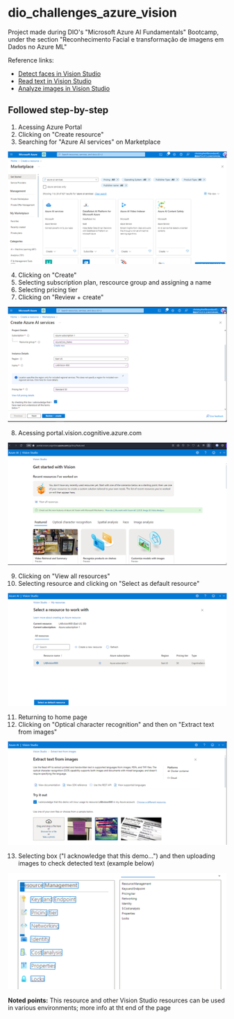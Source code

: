 # dio_challenges_azure_vision
Project made during DIO's "Microsoft Azure AI Fundamentals" Bootcamp, under the section "Reconhecimento Facial e transformação de imagens em Dados no Azure ML"

Reference links:

- [Detect faces in Vision Studio](https://microsoftlearning.github.io/mslearn-ai-fundamentals/Instructions/Labs/04-face.html)
- [Read text in Vision Studio](https://microsoftlearning.github.io/mslearn-ai-fundamentals/Instructions/Labs/05-ocr.html)
- [Analyze images in Vision Studio](https://microsoftlearning.github.io/mslearn-ai-fundamentals/Instructions/Labs/03-image-analysis.html)

## Followed step-by-step

1. Acessing Azure Portal
2. Clicking on "Create resource"
3. Searching for "Azure AI services" on Marketplace

![marketplace](img/print_1.png)
   
4. Clicking on "Create"
5. Selecting subscription plan, rescource group and assigning a name
6. Selecting pricing tier
7. Clicking on "Review + create"

![create resource](img/print_2.png)
   
8. Acessing portal.vision.cognitive.azure.com

![vision studio](img/print_3.png)
   
9. Clicking on "View all resources"
10. Selecting resource and clicking on "Select as default resource"

![selecting default resource](img/print_4.png)
    
11. Returning to home page
12. Clicking on "Optical character recognition" and then on "Extract text from images"

![ocr job](img/print_7.png)
    
13. Selecting box ("I acknowledge that this demo...") and then uploading images to check detected text (example below)

![ocr example](img/print_8.png)

**Noted points:** This resource and other Vision Studio resources can be used in various environments; more info at tht end of the page
